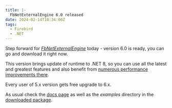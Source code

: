 ```yaml
---
title: |-
  FbNetExternalEngine 6.0 released
date: 2024-02-14T18:34:00Z
tags:
  - Firebird
  - .NET
---
```

Step forward for [_FbNetExternalEngine_][1] today - version 6.0 is ready, you can go and download it right now.

<!-- excerpt -->

This version brings update of runtime to .NET 8, so you can use all the latest and greatest features and also benefit from [numerous performance improvements there][3]. 

Every user of 5.x version gets free upgrade to 6.x.

As usual check the [docs page][1] as well as the _examples_ directory in the [downloaded package][2].

[1]: https://www.fbnetexternalengine.com
[2]: https://portal.fbnetexternalengine.com/Download
[3]: https://devblogs.microsoft.com/dotnet/performance-improvements-in-net-8/